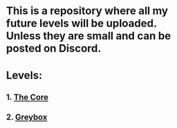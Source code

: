 # This is a repository where all my future levels will be uploaded. Unless they are small and can be posted on Discord.

# Levels:
## 1. [The Core](The_Core)
## 2. [Greybox](Greybox)